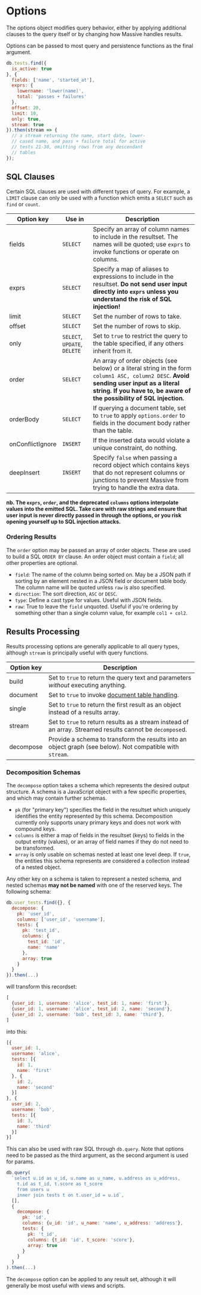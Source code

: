 # Options

The options object modifies query behavior, either by applying additional clauses to the query itself or by changing how Massive handles results.

Options can be passed to most query and persistence functions as the final argument.

```javascript
db.tests.find({
  is_active: true
}, {
  fields: ['name', 'started_at'],
  exprs: {
    lowername: 'lower(name)',
    total: 'passes + failures'
  },
  offset: 20,
  limit: 10,
  only: true,
  stream: true
}).then(stream => {
  // a stream returning the name, start date, lower-
  // cased name, and pass + failure total for active
  // tests 21-30, omitting rows from any descendant
  // tables
});
```

## SQL Clauses

Certain SQL clauses are used with different types of query. For example, a `LIMIT` clause can only be used with a function which emits a `SELECT` such as `find` or `count`.

| Option key       | Use in | Description |
|------------------|--------|-------------|
| fields           | `SELECT` | Specify an array of column names to include in the resultset. The names will be quoted; use `exprs` to invoke functions or operate on columns. |
| exprs            | `SELECT` | Specify a map of aliases to expressions to include in the resultset. **Do not send user input directly into `exprs` unless you understand the risk of SQL injection!** |
| limit            | `SELECT` | Set the number of rows to take. |
| offset           | `SELECT` | Set the number of rows to skip. |
| only             | `SELECT`, `UPDATE`, `DELETE` | Set to `true` to restrict the query to the table specified, if any others inherit from it. |
| order            | `SELECT` | An array of order objects (see below) or a literal string in the form `column1 ASC, column2 DESC`. **Avoid sending user input as a literal string. If you have to, be aware of the possibility of SQL injection.** |
| orderBody        | `SELECT` | If querying a document table, set to `true` to apply `options.order` to fields in the document body rather than the table. |
| onConflictIgnore | `INSERT` | If the inserted data would violate a unique constraint, do nothing. |
| deepInsert       | `INSERT` | Specify `false` when passing a record object which contains keys that do not represent columns or junctions to prevent Massive from trying to handle the extra data. |

**nb. The `exprs`, `order`, and the deprecated `columns` options interpolate values into the emitted SQL. Take care with raw strings and ensure that user input is never directly passed in through the options, or you risk opening yourself up to SQL injection attacks.**

### Ordering Results

The `order` option may be passed an array of order objects. These are used to build a SQL `ORDER BY` clause. An order object must contain a `field`; all other properties are optional.

* `field`: The name of the column being sorted on. May be a JSON path if sorting by an element nested in a JSON field or document table body. The column name will be quoted unless `raw` is also specified.
* `direction`: The sort direction, `ASC` or `DESC`.
* `type`: Define a cast type for values. Useful with JSON fields.
* `raw`: True to leave the `field` unquoted. Useful if you're ordering by something other than a single column value, for example `col1 + col2`.

## Results Processing

Results processing options are generally applicable to all query types, although `stream` is principally useful with query functions.

| Option key | Description |
|------------|-------------|
| build      | Set to `true` to return the query text and parameters *without* executing anything. |
| document   | Set to `true` to invoke [document table handling](documents). |
| single     | Set to `true` to return the first result as an object instead of a results array. |
| stream     | Set to `true` to return results as a stream instead of an array. Streamed results cannot be `decompose`d. |
| decompose  | Provide a schema to transform the results into an object graph (see below). Not compatible with `stream`. |

### Decomposition Schemas

The `decompose` option takes a schema which represents the desired output structure. A schema is a JavaScript object with a few specific properties, and which may contain further schemas.

* `pk` (for "primary key") specifies the field in the resultset which uniquely identifies the entity represented by this schema. Decomposition currently only supports unary primary keys and does not work with compound keys.
* `columns` is either a map of fields in the resultset (keys) to fields in the output entity (values), or an array of field names if they do not need to be transformed.
* `array` is only usable on schemas nested at least one level deep. If `true`, the entities this schema represents are considered a collection instead of a nested object.

Any other key on a schema is taken to represent a nested schema, and nested schemas **may not be named** with one of the reserved keys. The following schema:

```javascript
db.user_tests.find({}, {
  decompose: {
    pk: 'user_id',
    columns: ['user_id', 'username'],
    tests: {
      pk: 'test_id',
      columns: {
        test_id: 'id',
        name: 'name'
      },
      array: true
    }
  }
}).then(...)
```

will transform this recordset:

```javascript
[
  {user_id: 1, username: 'alice', test_id: 1, name: 'first'},
  {user_id: 1, username: 'alice', test_id: 2, name: 'second'},
  {user_id: 2, username: 'bob', test_id: 3, name: 'third'},
]
```

into this:

```javascript
[{
  user_id: 1,
  username: 'alice',
  tests: [{
    id: 1,
    name: 'first'
  }, {
    id: 2,
    name: 'second'
  }]
}, {
  user_id: 2,
  username: 'bob',
  tests: [{
    id: 3,
    name: 'third'
  }]
}]
```

This can also be used with raw SQL through `db.query`. Note that options need to be passed as the third argument, as the second argument is used for params.

```javascript
db.query(
  `select u.id as u_id, u.name as u_name, u.address as u_address,
    t.id as t_id, t.score as t_score
    from users u
    inner join tests t on t.user_id = u.id`,
  [],
  {
    decompose: {
      pk: 'id',
      columns: {u_id: 'id', u_name: 'name', u_address: 'address'},
      tests: {
        pk: 't_id',
        columns: {t_id: 'id', t_score: 'score'},
        array: true
      }
    }
  }
).then(...)
```

The `decompose` option can be applied to any result set, although it will generally be most useful with views and scripts.
